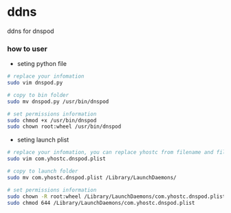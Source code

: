 ddns
====

ddns for dnspod


### how to user
+ seting python file
```sh
# replace your infomation
sudo vim dnspod.py 

# copy to bin folder
sudo mv dnspod.py /usr/bin/dnspod

# set permissions information
sudo chmod +x /usr/bin/dnspod
sudo chown root:wheel /usr/bin/dnspod
```

+ seting launch plist
```sh
# replace your infomation, you can replace yhostc from filename and file content
sudo vim com.yhostc.dnspod.plist

# copy to launch folder
sudo mv com.yhostc.dnspod.plist /Library/LaunchDaemons/

# set permissions information
sudo chown -R root:wheel /Library/LaunchDaemons/com.yhostc.dnspod.plist
sudo chmod 644 /Library/LaunchDaemons/com.yhostc.dnspod.plist
```
